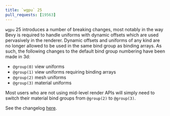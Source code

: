 ```yaml
---
title: `wgpu` 25 
pull_requests: [19563]
---
```


`wgpu` 25 introduces a number of breaking changes, most notably in the way Bevy is required to handle
uniforms with dynamic offsets which are used pervasively in the renderer. Dynamic offsets and uniforms
of any kind are no longer allowed to be used in the same bind group as binding arrays. As such, the
following changes to the default bind group numbering have been made in 3d:

- `@group(0)` view uniforms
- `@group(1)` view uniforms requiring binding arrays
- `@group(2)` mesh uniforms
- `@group(3)` material uniforms

Most users who are not using mid-level render APIs will simply need to switch their material bind groups
from `@group(2)` to `@group(3)`.

See the changelog [here](https://github.com/gfx-rs/wgpu/blob/trunk/CHANGELOG.md#v2500-2025-04-10).
